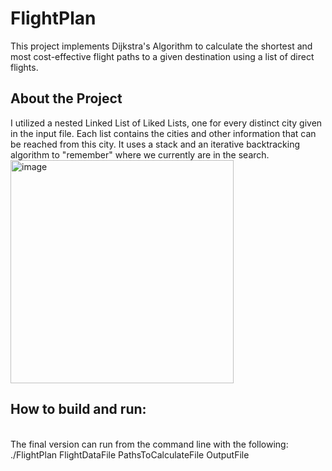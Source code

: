# FlightPlan
This project implements Dijkstra's Algorithm to calculate the shortest and most cost-effective flight paths to a given destination using a list of direct flights.

## About the Project

I utilized a nested Linked List of Liked Lists, one for every distinct city given in the input file. Each list contains the cities and other information that can be reached from this city. It uses a stack and an iterative backtracking algorithm to "remember" where we currently are in the search. 
<img width="357" alt="image" src="https://github.com/user-attachments/assets/f53e74cd-633a-4e1b-a387-3a9c74778dab">

## How to build and run:
<br /> The final version can run from the command line with the following:
<br /> ./FlightPlan FlightDataFile PathsToCalculateFile OutputFile
